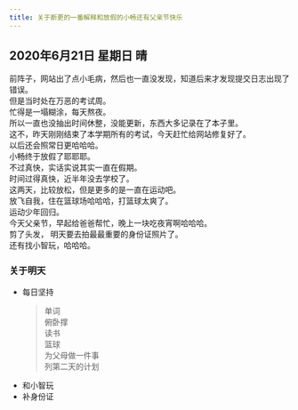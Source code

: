 ```yaml
---
title: 关于断更的一番解释和放假的小畅还有父亲节快乐
---
```

## 2020年6月21日 星期日 晴
前阵子，网站出了点小毛病，然后也一直没发现，知道后来才发现提交日志出现了错误。  
但是当时处在万恶的考试周。  
忙得是一塌糊涂，每天熬夜。  
所以一直也没抽出时间休整，没能更新，东西大多记录在了本子里。  
这不，昨天刚刚结束了本学期所有的考试，今天赶忙给网站修复好了。  
以后还会照常日更哈哈哈。  
小畅终于放假了耶耶耶。  
不过真快，实话实说其实一直在假期。  
时间过得真快，近半年没去学校了。  
这两天，比较放松，但是更多的是一直在运动吧。  
放飞自我，住在篮球场哈哈哈，打篮球太爽了。  
运动少年回归。  
今天父亲节，早起给爸爸帮忙，晚上一块吃夜宵啊哈哈哈。  
剪了头发， 明天要去拍最最重要的身份证照片了。  
还有找小智玩，哈哈哈。  
### 关于明天
* 每日坚持
	> 单词  
	> 俯卧撑  
	> 读书  
	> 篮球  
	> 为父母做一件事  
	> 列第二天的计划  
* 和小智玩  
* 补身份证  